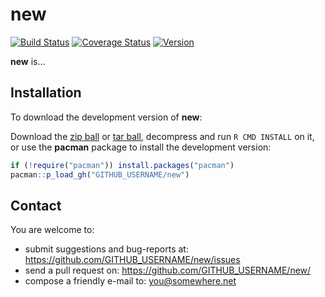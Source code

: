 # new



[![Build Status](https://travis-ci.org/new/GITHUB_USERNAME.png?branch=master)](https://travis-ci.org/trinker/goldpack)
[![Coverage Status](https://coveralls.io/repos/new/GITHUB_USERNAME/badge.png?branch=master)](https://coveralls.io/r/new/GITHUB_USERNAME?branch=master)
<a href="https://img.shields.io/badge/Version-0.0.1-orange.svg"><img src="https://img.shields.io/badge/Version-0.0.1-orange.svg" alt="Version"/></a></p>

**new** is...

## Installation

To download the development version of **new**:

Download the [zip ball](https://github.com/GITHUB_USERNAME/new/zipball/master) or [tar ball](https://github.com/GITHUB_USERNAME/new/tarball/master), decompress and run `R CMD INSTALL` on it, or use the **pacman** package to install the development version:

```r
if (!require("pacman")) install.packages("pacman")
pacman::p_load_gh("GITHUB_USERNAME/new")
```

## Contact

You are welcome to:
* submit suggestions and bug-reports at: <https://github.com/GITHUB_USERNAME/new/issues>
* send a pull request on: <https://github.com/GITHUB_USERNAME/new/>
* compose a friendly e-mail to: <you@somewhere.net>

